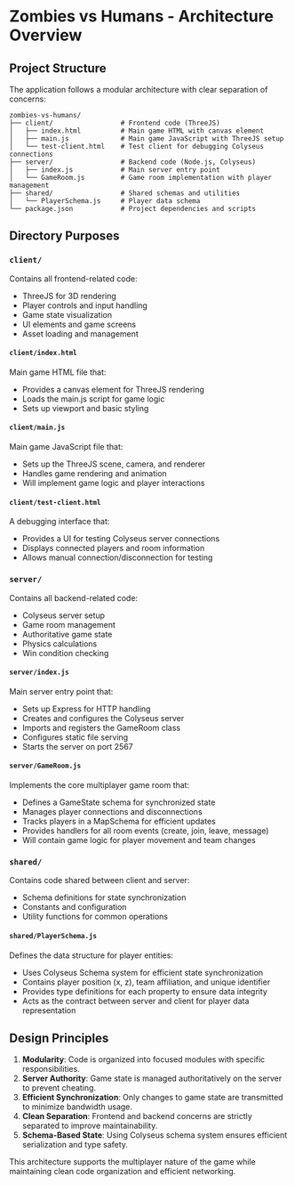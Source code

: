 # Zombies vs Humans - Architecture Overview

## Project Structure

The application follows a modular architecture with clear separation of concerns:

```
zombies-vs-humans/
├── client/                 # Frontend code (ThreeJS)
│   ├── index.html          # Main game HTML with canvas element
│   ├── main.js             # Main game JavaScript with ThreeJS setup
│   └── test-client.html    # Test client for debugging Colyseus connections
├── server/                 # Backend code (Node.js, Colyseus)
│   ├── index.js            # Main server entry point
│   └── GameRoom.js         # Game room implementation with player management
├── shared/                 # Shared schemas and utilities
│   └── PlayerSchema.js     # Player data schema
└── package.json            # Project dependencies and scripts
```

## Directory Purposes

### `client/`
Contains all frontend-related code:
- ThreeJS for 3D rendering
- Player controls and input handling
- Game state visualization
- UI elements and game screens
- Asset loading and management

#### `client/index.html`
Main game HTML file that:
- Provides a canvas element for ThreeJS rendering
- Loads the main.js script for game logic
- Sets up viewport and basic styling

#### `client/main.js`
Main game JavaScript file that:
- Sets up the ThreeJS scene, camera, and renderer
- Handles game rendering and animation
- Will implement game logic and player interactions

#### `client/test-client.html`
A debugging interface that:
- Provides a UI for testing Colyseus server connections
- Displays connected players and room information
- Allows manual connection/disconnection for testing

### `server/`
Contains all backend-related code:
- Colyseus server setup
- Game room management
- Authoritative game state
- Physics calculations
- Win condition checking

#### `server/index.js`
Main server entry point that:
- Sets up Express for HTTP handling
- Creates and configures the Colyseus server
- Imports and registers the GameRoom class
- Configures static file serving
- Starts the server on port 2567

#### `server/GameRoom.js`
Implements the core multiplayer game room that:
- Defines a GameState schema for synchronized state
- Manages player connections and disconnections
- Tracks players in a MapSchema for efficient updates
- Provides handlers for all room events (create, join, leave, message)
- Will contain game logic for player movement and team changes

### `shared/`
Contains code shared between client and server:
- Schema definitions for state synchronization
- Constants and configuration
- Utility functions for common operations

#### `shared/PlayerSchema.js`
Defines the data structure for player entities:
- Uses Colyseus Schema system for efficient state synchronization
- Contains player position (x, z), team affiliation, and unique identifier
- Provides type definitions for each property to ensure data integrity
- Acts as the contract between server and client for player data representation

## Design Principles

1. **Modularity**: Code is organized into focused modules with specific responsibilities.
2. **Server Authority**: Game state is managed authoritatively on the server to prevent cheating.
3. **Efficient Synchronization**: Only changes to game state are transmitted to minimize bandwidth usage.
4. **Clean Separation**: Frontend and backend concerns are strictly separated to improve maintainability.
5. **Schema-Based State**: Using Colyseus schema system ensures efficient serialization and type safety.

This architecture supports the multiplayer nature of the game while maintaining clean code organization and efficient networking.
